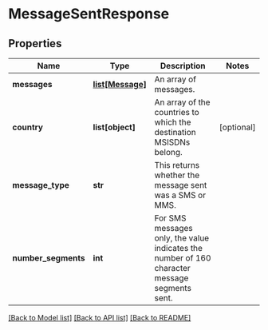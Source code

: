 # MessageSentResponse

## Properties
Name | Type | Description | Notes
------------ | ------------- | ------------- | -------------
**messages** | [**list[Message]**](Message.md) | An array of messages. | 
**country** | **list[object]** | An array of the countries to which the destination MSISDNs belong. | [optional] 
**message_type** | **str** | This returns whether the message sent was a SMS or MMS. | 
**number_segments** | **int** | For SMS messages only, the value indicates the number of 160 character message segments sent.  | 

[[Back to Model list]](../README.md#documentation-for-models) [[Back to API list]](../README.md#documentation-for-api-endpoints) [[Back to README]](../README.md)


